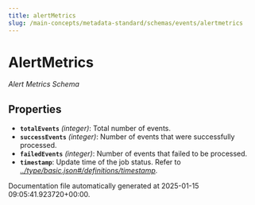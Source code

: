 ```yaml
---
title: alertMetrics
slug: /main-concepts/metadata-standard/schemas/events/alertmetrics
---
```


# AlertMetrics

*Alert Metrics Schema*

## Properties

- **`totalEvents`** *(integer)*: Total number of events.
- **`successEvents`** *(integer)*: Number of events that were successfully processed.
- **`failedEvents`** *(integer)*: Number of events that failed to be processed.
- **`timestamp`**: Update time of the job status. Refer to *[../type/basic.json#/definitions/timestamp](#/type/basic.json#/definitions/timestamp)*.


Documentation file automatically generated at 2025-01-15 09:05:41.923720+00:00.
